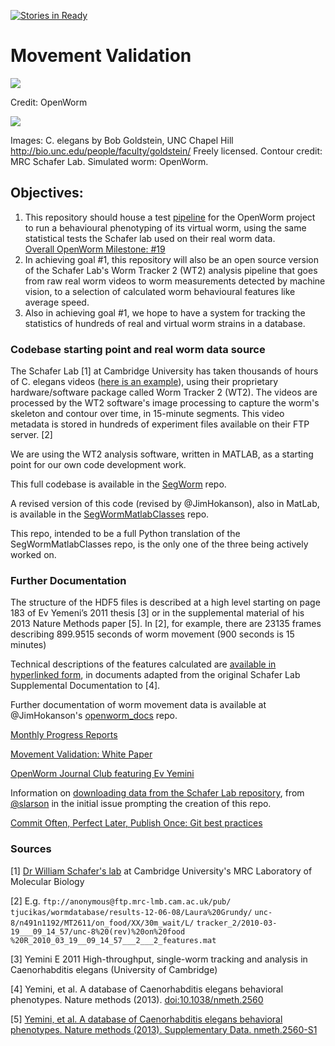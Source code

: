 [![Stories in
Ready](https://badge.waffle.io/openworm/movement_validation.png?label=ready&title=Ready)](https://waffle.io/openworm/movement_validation)

Movement Validation
===================

![](https://github.com/openworm/movement_validation/blob/master/documentation/images/Validation%20Strategy.png?raw=true)

Credit: OpenWorm

![](https://github.com/openworm/movement_validation/blob/master/documentation/images/Test%20process.png?raw=true)

Images: C. elegans by Bob Goldstein, UNC Chapel Hill
<http://bio.unc.edu/people/faculty/goldstein/> Freely licensed. Contour
credit: MRC Schafer Lab. Simulated worm: OpenWorm.

Objectives:
-----------

1.  This repository should house a test
    [pipeline](https://github.com/MichaelCurrie/movement_validation/blob/master/documentation/Processing%20Pipeline.md)
    for the OpenWorm project to run a behavioural phenotyping of its
    virtual worm, using the same statistical tests the Schafer lab used
    on their real worm data.\
    [Overall OpenWorm Milestone:
    \#19](https://github.com/openworm/OpenWorm/issues?milestone=19&state=open)
2.  In achieving goal \#1, this repository will also be an open source
    version of the Schafer Lab's Worm Tracker 2 (WT2) analysis pipeline
    that goes from raw real worm videos to worm measurements detected by
    machine vision, to a selection of calculated worm behavioural
    features like average speed.
3.  Also in achieving goal \#1, we hope to have a system for tracking
    the statistics of hundreds of real and virtual worm strains in a
    database.

### Codebase starting point and real worm data source

The Schafer Lab [1] at Cambridge University has taken thousands of hours
of C. elegans videos ([here is an
example](http://www.youtube.com/watch?v=5FAiSgl55p0)), using their
proprietary hardware/software package called Worm Tracker 2 (WT2). The
videos are processed by the WT2 software's image processing to capture
the worm's skeleton and contour over time, in 15-minute segments. This
video metadata is stored in hundreds of experiment files available on
their FTP server. [2]

We are using the WT2 analysis software, written in MATLAB, as a starting
point for our own code development work.

This full codebase is available in the
[SegWorm](https://github.com/openworm/SegWorm) repo.

A revised version of this code (revised by @JimHokanson), also in
MatLab, is available in the
[SegWormMatlabClasses](https://github.com/JimHokanson/SegwormMatlabClasses/)
repo.

This repo, intended to be a full Python translation of the
SegWormMatlabClasses repo, is the only one of the three being actively
worked on.

### Further Documentation

The structure of the HDF5 files is described at a high level starting on
page 183 of Ev Yemeni’s 2011 thesis [3] or in the supplemental material
of his 2013 Nature Methods paper [5]. In [2], for example, there are
23135 frames describing 899.9515 seconds of worm movement (900 seconds
is 15 minutes)

Technical descriptions of the features calculated are [available in
hyperlinked
form](https://github.com/openworm/movement_validation/blob/master/documentation/Yemini%20Supplemental%20Data/Schafer%20Lab%20Feature%20Descriptions.md),
in documents adapted from the original Schafer Lab Supplemental
Documentation to [4].

Further documentation of worm movement data is available at
@JimHokanson's
[openworm\_docs](https://github.com/JimHokanson/openworm_docs/tree/master/Projects/Movement)
repo.

[Monthly Progress
Reports](https://drive.google.com/folderview?id=0B9dU7zPD0s_LMm5RMGZGX2JEeGc&usp=sharing)

[Movement Validation: White
Paper](https://github.com/openworm/movement_validation/blob/master/documentation/Movement%20Validation%20White%20Paper.md)

[OpenWorm Journal Club featuring Ev
Yemini](https://www.youtube.com/watch?v=YdBGbn_g_ls)

Information on [downloading data from the Schafer Lab
repository](https://github.com/openworm/OpenWorm/issues/82), from
[@slarson](https://github.com/slarson) in the initial issue prompting
the creation of this repo.

[Commit Often, Perfect Later, Publish Once: Git best
practices](http://sethrobertson.github.io/GitBestPractices/)

### Sources

[1] [Dr William Schafer's
lab](http://www2.mrc-lmb.cam.ac.uk/groups/wschafer/) at Cambridge
University's MRC Laboratory of Molecular Biology

[2] E.g. `ftp://anonymous@ftp.mrc-lmb.cam.ac.uk/pub/`
`tjucikas/wormdatabase/results-12-06-08/Laura%20Grundy/`
`unc-8/n491n1192/MT2611/on_food/XX/30m_wait/L/`
`tracker_2/2010-03-19___09_14_57/unc-8%20(rev)%20on%20food`
`%20R_2010_03_19__09_14_57___2___2_features.mat`

[3] Yemini E 2011 High-throughput, single-worm tracking and analysis in
Caenorhabditis elegans (University of Cambridge)

[4] Yemini, et al. A database of Caenorhabditis elegans behavioral
phenotypes. Nature methods (2013). <doi:10.1038/nmeth.2560>

[5] [Yemini, et al. A database of Caenorhabditis elegans behavioral
phenotypes. Nature methods (2013). Supplementary Data.
nmeth.2560-S1](http://www.nature.com/nmeth/journal/v10/n9/extref/nmeth.2560-S1.pdf)

